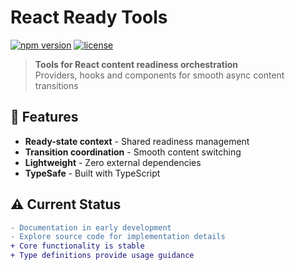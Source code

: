 # React Ready Tools

[![npm version](https://img.shields.io/npm/v/react-when-ready)](https://www.npmjs.com/package/react-when-ready)
[![license](https://img.shields.io/badge/license-MIT-blue)](LICENSE)

> **Tools for React content readiness orchestration**  
> Providers, hooks and components for smooth async content transitions

## 🚀 Features

- **Ready-state context** - Shared readiness management
- **Transition coordination** - Smooth content switching
- **Lightweight** - Zero external dependencies
- **TypeSafe** - Built with TypeScript

## ⚠️ Current Status

```diff
- Documentation in early development
- Explore source code for implementation details
+ Core functionality is stable
+ Type definitions provide usage guidance
```

